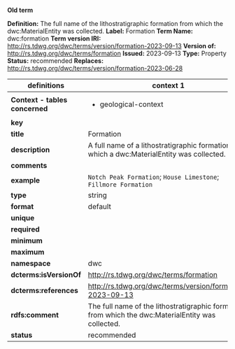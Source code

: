**Old term**

**Definition:** The full name of the lithostratigraphic formation from which the dwc:MaterialEntity was collected.
**Label:** Formation
**Term Name:** dwc:formation
**Term version IRI:** http://rs.tdwg.org/dwc/terms/version/formation-2023-09-13
**Version of:** http://rs.tdwg.org/dwc/terms/formation
**Issued:** 2023-09-13
**Type:** Property
**Status:** recommended
**Replaces:** http://rs.tdwg.org/dwc/terms/version/formation-2023-06-28


| definitions | context 1 |
|-|-|
| **Context - tables concerned** | <ul><li>geological-context</li></ul> |
| **key** |  |
| **title** | Formation |
| **description** | A full name of a lithostratigraphic formation from which a dwc:MaterialEntity was collected. |
| **comments** |  |
| **example** | `Notch Peak Formation`; `House Limestone`; `Fillmore Formation` |
| **type** | string |
| **format** | default |
| **unique** |  |
| **required** |  |
| **minimum** |  |
| **maximum** |  |
| **namespace** | dwc |
| **dcterms:isVersionOf** | http://rs.tdwg.org/dwc/terms/formation |
| **dcterms:references** | http://rs.tdwg.org/dwc/terms/version/formation-2023-09-13 |
| **rdfs:comment** | The full name of the lithostratigraphic formation from which the dwc:MaterialEntity was collected. |
| **status** | recommended |
